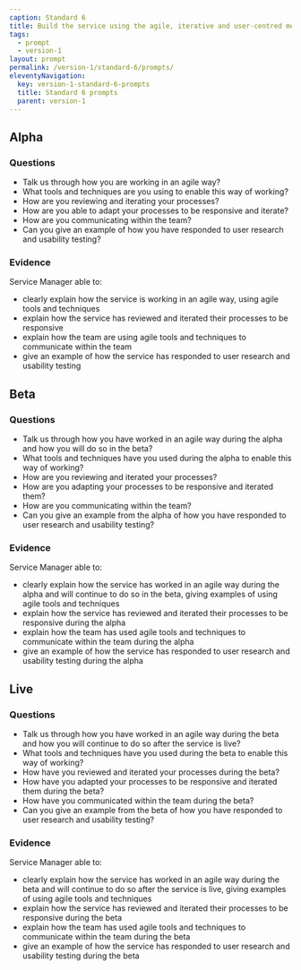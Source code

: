 ```yaml
---
caption: Standard 6
title: Build the service using the agile, iterative and user-centred methods set out in the manual.
tags:
  - prompt
  - version-1
layout: prompt
permalink: /version-1/standard-6/prompts/
eleventyNavigation:
  key: version-1-standard-6-prompts
  title: Standard 6 prompts
  parent: version-1
---
```


## Alpha

### Questions

- Talk us through how you are working in an agile way?
- What tools and techniques are you using to enable this way of working?
- How are you reviewing and iterating your processes?
- How are you able to adapt your processes to be responsive and iterate?
- How are you communicating within the team?
- Can you give an example of how you have responded to user research and usability testing?

### Evidence

Service Manager able to:

- clearly explain how the service is working in an agile way, using agile tools and techniques
- explain how the service has reviewed and iterated their processes to be responsive
- explain how the team are using agile tools and techniques to communicate within the team
- give an example of how the service has responded to user research and usability testing

## Beta

### Questions

- Talk us through how you have worked in an agile way during the alpha and how you will do so in the beta?
- What tools and techniques have you used during the alpha to enable this way of working?
- How are you reviewing and iterated your processes?
- How are you adapting your processes to be responsive and iterated them?
- How are you communicating within the team?
- Can you give an example from the alpha of how you have responded to user research and usability testing?

### Evidence

Service Manager able to:

- clearly explain how the service has worked in an agile way during the alpha and will continue to do so in the beta, giving examples of using agile tools and techniques
- explain how the service has reviewed and iterated their processes to be responsive during the alpha
- explain how the team has used agile tools and techniques to communicate within the team during the alpha
- give an example of how the service has responded to user research and usability testing during the alpha

## Live

### Questions

- Talk us through how you have worked in an agile way during the beta and how you will continue to do so after the service is live?
- What tools and techniques have you used during the beta to enable this way of working?
- How have you reviewed and iterated your processes during the beta?
- How have you adapted your processes to be responsive and iterated them during the beta?
- How have you communicated within the team during the beta?
- Can you give an example from the beta of how you have responded to user research and usability testing?

### Evidence

Service Manager able to:

- clearly explain how the service has worked in an agile way during the beta and will continue to do so after the service is live, giving examples of using agile tools and techniques
- explain how the service has reviewed and iterated their processes to be responsive during the beta
- explain how the team has used agile tools and techniques to communicate within the team during the beta
- give an example of how the service has responded to user research and usability testing during the beta
